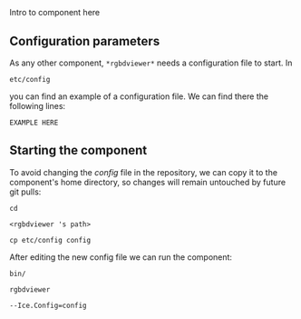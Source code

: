 ```
```
#
``` rgbdviewer
```
Intro to component here


## Configuration parameters
As any other component,
``` *rgbdviewer* ```
needs a configuration file to start. In

    etc/config

you can find an example of a configuration file. We can find there the following lines:

    EXAMPLE HERE

    
## Starting the component
To avoid changing the *config* file in the repository, we can copy it to the component's home directory, so changes will remain untouched by future git pulls:

    cd

``` <rgbdviewer 's path> ```

    cp etc/config config
    
After editing the new config file we can run the component:

    bin/

```rgbdviewer ```

    --Ice.Config=config
